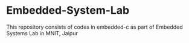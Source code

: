 # Embedded-System-Lab
This repository consists of codes in embedded-c as part of Embedded Systems Lab in MNIT, Jaipur
